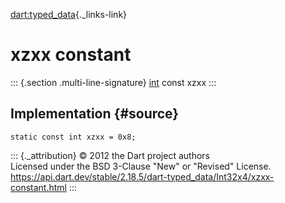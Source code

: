 [dart:typed\_data](../../dart-typed_data/dart-typed_data-library){._links-link}

xzxx constant
=============

::: {.section .multi-line-signature}
[int](../../dart-core/int-class) const xzxx
:::

Implementation {#source}
--------------

``` {.language-dart data-language="dart"}
static const int xzxx = 0x8;
```

::: {._attribution}
© 2012 the Dart project authors\
Licensed under the BSD 3-Clause \"New\" or \"Revised\" License.\
<https://api.dart.dev/stable/2.18.5/dart-typed_data/Int32x4/xzxx-constant.html>
:::
